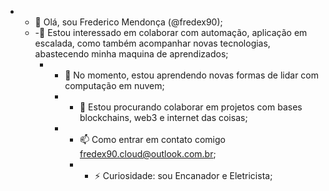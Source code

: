 - - 👋 Olá, sou Frederico Mendonça (@fredex90);
  - -👀 Estou interessado em colaborar com automação, aplicação em escalada, como também acompanhar novas tecnologias, abastecendo minha maquina de aprendizados;
    - - 🌱 No momento, estou aprendendo novas formas de lidar com computação em nuvem;
      - - 💞️ Estou procurando colaborar em projetos com bases blockchains, web3 e internet das coisas;
       - - 📫 Como entrar em contato comigo fredex90.cloud@outlook.com.br;
         - - ⚡ Curiosidade: sou Encanador e Eletricista;

<!---
fredex90-dev/fredex90-dev is a ✨ special ✨ repository because its `README.md` (this file) appears on your GitHub profile.
You can click the Preview link to take a look at your changes.
--->
